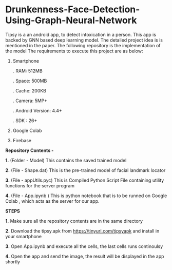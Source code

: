 # Drunkenness-Face-Detection-Using-Graph-Neural-Network

Tipsy is a an android app, to detect intoxication in a person. This app is backed by GNN based deep learning model. The detailed project idea is is mentioned in the paper. The following repository is the implementation of the model
The requirements to execute this project are as below:

1. Smartphone

	. RAM: 512MB	

	. Space: 500MB

	. Cache: 200KB

	. Camera: 5MP+

	. Android Version: 4.4+

	. SDK : 26+

2. Google Colab

3. Firebase

**Repository Contents -**

**1.**  (Folder - Model)        This contains the saved trained model

**2.**	(File   - Shape.dat)    This is the pre-trained model of facial landmark locator

**3.**  (File   - appUtils.pyc) This is Compiled Python Script File containing utility functions for the server program

**4.**  (File   - App.ipynb )   This is python notebook that is to be runned on Google Colab , which acts as the server for our app.



**STEPS**


**1.**	Make sure all the repository contents are in the same directory

**2.** Download the tipsy.apk from https://tinyurl.com/tipsyapk and install in your smartphone

**3.** Open App.ipynb and execute all the cells, the last cells runs continoulsy

**4.** Open the app and send the image, the result will be displayed in the app shortly